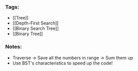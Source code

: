 ### Tags:
- [[Tree]]
- [[Depth-First Search]]
- [[Binary Search Tree]]
- [[Binary Tree]]
### Notes:
- Traverse -> Save all the numbers in range -> Sum them up
- Use BST's characteristics to speed up the code!